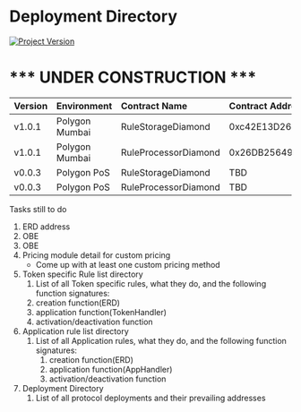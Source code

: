 # Deployment Directory
[![Project Version][version-image]][version-url]


# *** UNDER CONSTRUCTION ***

| Version | Environment | Contract Name        | Contract Address |
| :--- | :--- |:---------------------| :--- | 
| v1.0.1 | Polygon Mumbai | RuleStorageDiamond | 0xc42E13D26917014B2109824780B73760d513a566
| v1.0.1 | Polygon Mumbai | RuleProcessorDiamond | 0x26DB256496aCc3cAC7F4D7254F8f96A947AFaaAf
| v0.0.3 | Polygon PoS | RuleStorageDiamond | TBD
| v0.0.3 | Polygon PoS | RuleProcessorDiamond | TBD




Tasks still to do
1. ERD address
2. OBE
3. OBE
4. Pricing module detail for custom pricing
    * Come up with at least one custom pricing method
5. Token specific Rule list directory
    1. List of all Token specific rules, what they do, and the following function signatures:
    1. creation function(ERD)
    2. application function(TokenHandler)
    3. activation/deactivation function
6. Application rule list directory
    1. List of all Application rules, what they do, and the following function signatures:
        1. creation function(ERD)
        2. application function(AppHandler)
        3. activation/deactivation function
7. Deployment Directory
    1. List of all protocol deployments and their prevailing addresses
<!-- These are the header links -->

[version-image]: https://img.shields.io/badge/Version-1.0.0-brightgreen?style=for-the-badge&logo=appveyor
[version-url]: https://github.com/thrackle-io/Tron